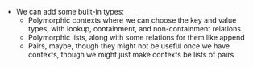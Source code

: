 
* We can add some built-in types:
  + Polymorphic contexts where we can choose the key and value types,
    with lookup, containment, and non-containment relations
  + Polymorphic lists, along with some relations for them like append
  + Pairs, maybe, though they might not be useful once we have
    contexts, though we might just make contexts be lists of pairs

